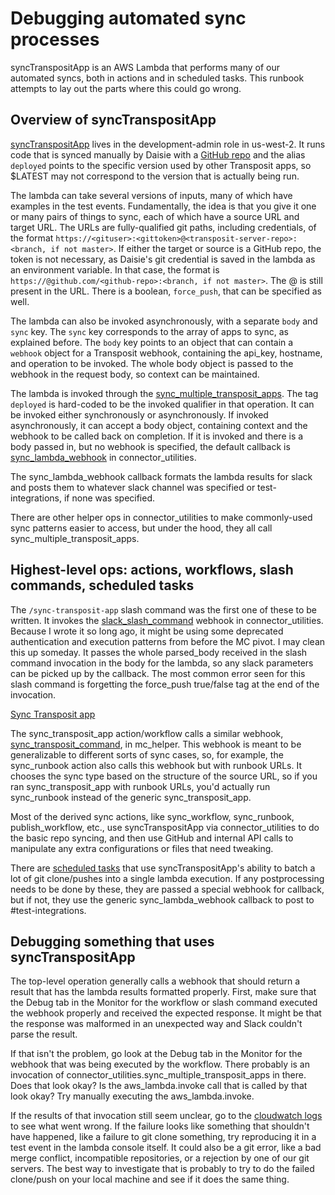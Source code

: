 # Debugging automated sync processes

syncTranspositApp is an AWS Lambda that performs many of our automated syncs, both in actions and in scheduled tasks. This runbook attempts to lay out the parts where this could go wrong.

## Overview of syncTranspositApp

[syncTranspositApp](https://us-west-2.console.aws.amazon.com/lambda/home?region=us-west-2#/functions/syncTranspositApp?tab=monitoring) lives in the development-admin role in us-west-2. It runs code that is synced manually by Daisie with a [GitHub repo](https://github.com/transposit-connectors/syncTranspositApp) and the alias `deployed` points to the specific version used by other Transposit apps, so $LATEST may not correspond to the version that is actually being run.

The lambda can take several versions of inputs, many of which have examples in the test events. Fundamentally, the idea is that you give it one or many pairs of things to sync, each of which have a source URL and target URL. The URLs are fully-qualified git paths, including credentials, of the format `https://<gituser>:<gittoken>@<transposit-server-repo>:<branch, if not master>`. If either the target or source is a GitHub repo, the token is not necessary, as Daisie's git credential is saved in the lambda as an environment variable. In that case, the format is `https://@github.com/<github-repo>:<branch, if not master>`. The @ is still present in the URL. There is a boolean, `force_push`, that can be specified as well.

The lambda can also be invoked asynchronously, with a separate `body` and `sync` key. The `sync` key corresponds to the array of apps to sync, as explained before. The `body` key points to an object that can contain a `webhook` object for a Transposit webhook, containing the api_key, hostname, and operation to be invoked. The whole body object is passed to the webhook in the request body, so context can be maintained.

The lambda is invoked through the [sync_multiple_transposit_apps](https://console.demo.transposit.com/dev/t/transposit/connector_utilities/code/op/sync_multiple_transposit_apps). The tag `deployed` is hard-coded to be the invoked qualifier in that operation. It can be invoked either synchronously or asynchronously. If invoked asynchronously, it can accept a body object, containing context and the webhook to be called back on completion. If it is invoked and there is a body passed in, but no webhook is specified, the default callback is [sync_lambda_webhook](https://console.demo.transposit.com/dev/t/transposit/connector_utilities/code/op/sync_lambda_webhook) in connector_utilities.

The sync_lambda_webhook callback formats the lambda results for slack and posts them to whatever slack channel was specified or test-integrations, if none was specified.

There are other helper ops in connector_utilities to make commonly-used sync patterns easier to access, but under the hood, they all call sync_multiple_transposit_apps.

## Highest-level ops: actions, workflows, slash commands, scheduled tasks

The `/sync-transposit-app` slash command was the first one of these to be written. It invokes the [slack_slash_command](https://console.demo.transposit.com/dev/t/transposit/connector_utilities/code/op/slack_slash_command_webhook) webhook in connector_utilities. Because I wrote it so long ago, it might be using some deprecated authentication and execution patterns from before the MC pivot. I may clean this up someday. It passes the whole parsed_body received in the slash command invocation in the body for the lambda, so any slack parameters can be picked up by the callback. The most common error seen for this slash command is forgetting the force_push true/false tag at the end of the invocation.

[Sync Transposit app](https://console.transposit.com/mc/t/transposit-eng/actions/sync_transposit_app)

The sync_transposit_app action/workflow calls a similar webhook, [sync_transposit_command](https://console.demo.transposit.com/dev/t/transposit/mc_helper/code/op/sync_transposit_command), in mc_helper. This webhook is meant to be generalizable to different sorts of sync cases, so, for example, the sync_runbook action also calls this webhook but with runbook URLs. It chooses the sync type based on the structure of the source URL, so if you ran sync_transposit_app with runbook URLs, you'd actually run sync_runbook instead of the generic sync_transposit_app.

Most of the derived sync actions, like sync_workflow, sync_runbook, publish_workflow, etc., use syncTranspositApp via connector_utilities to do the basic repo syncing, and then use GitHub and internal API calls to manipulate any extra configurations or files that need tweaking.

There are [scheduled tasks](https://transposit.atlassian.net/wiki/spaces/DEV/pages/528384015/Internal+Hosted+Apps) that use syncTranspositApp's ability to batch a lot of git clone/pushes into a single lambda execution. If any postprocessing needs to be done by these, they are passed a special webhook for callback, but if not, they use the generic sync_lambda_webhook callback to post to #test-integrations.

## Debugging something that uses syncTranspositApp

The top-level operation generally calls a webhook that should return a result that has the lambda results formatted properly. First, make sure that the Debug tab in the Monitor for the workflow or slash command executed the webhook properly and received the expected response. It might be that the response was malformed in an unexpected way and Slack couldn't parse the result.

If that isn't the problem, go look at the Debug tab in the Monitor for the webhook that was being executed by the workflow. There probably is an invocation of connector_utilities.sync_multiple_transposit_apps in there. Does that look okay? Is the aws_lambda.invoke call that is called by that look okay? Try manually executing the aws_lambda.invoke.

If the results of that invocation still seem unclear, go to the [cloudwatch logs](https://us-west-2.console.aws.amazon.com/cloudwatch/home?region=us-west-2#logsV2:log-groups/log-group/$252Faws$252Flambda$252FsyncTranspositApp/log-events) to see what went wrong. If the failure looks like something that shouldn't have happened, like a failure to git clone something, try reproducing it in a test event in the lambda console itself. It could also be a git error, like a bad merge conflict, incompatible repositories, or a rejection by one of our git servers. The best way to investigate that is probably to try to do the failed clone/push on your local machine and see if it does the same thing.
